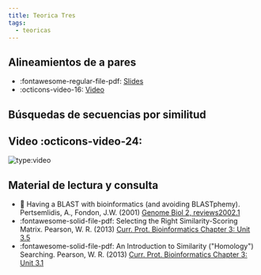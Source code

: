 ```yaml
---
title: Teorica Tres
tags: 
  - teoricas
---
```


## Alineamientos de a pares 
* :fontawesome-regular-file-pdf: [Slides](presentacionDeLaMateria-2022.pdf) 
 * :octicons-video-16: [Video](https://www.youtube.com/embed/_jwvRkxu588)
## Búsquedas de secuencias por similitud

## Video :octicons-video-24:

![type:video](https://www.youtube.com/embed/kS0X-yIsB64)

## Material de lectura y consulta

  * :paperclip: Having a BLAST with bioinformatics (and avoiding BLASTphemy). Pertsemlidis, A., Fondon, J.W. (2001) [Genome Biol 2, reviews2002.1](https://genomebiology.biomedcentral.com/articles/10.1186/gb-2001-2-10-reviews2002)
  * :fontawesome-solid-file-pdf: Selecting the Right Similarity-Scoring Matrix. Pearson, W. R. (2013) [Curr. Prot. Bioinformatics Chapter 3: Unit 3.5](https://fasta.bioch.virginia.edu/wrpearson/papers/wrp_cpbio_0305.pdf)
  * :fontawesome-solid-file-pdf: An Introduction to Similarity ("Homology") Searching. Pearson, W. R. (2013) [Curr. Prot. Bioinformatics Chapter 3: Unit 3.1](https://fasta.bioch.virginia.edu/wrpearson/papers/wrp_cpbio_0301.pdf)
